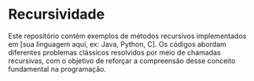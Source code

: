 # Recursividade
Este repositório contém exemplos de métodos recursivos implementados em [sua linguagem aqui, ex: Java, Python, C]. Os códigos abordam diferentes problemas clássicos resolvidos por meio de chamadas recursivas, com o objetivo de reforçar a compreensão desse conceito fundamental na programação.
